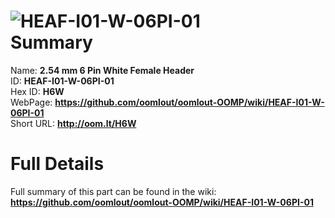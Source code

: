 
![HEAF-I01-W-06PI-01](https://github.com/oomlout/oomlout-OOMP/blob/master/parts/HEAF-I01-W-06PI-01/HEAF-I01-W-06PI-01_420.jpg)   
Summary
=================
  
Name: __2.54 mm 6 Pin White Female Header__    
ID: __HEAF-I01-W-06PI-01__   
Hex ID: __H6W__   
WebPage: __https://github.com/oomlout/oomlout-OOMP/wiki/HEAF-I01-W-06PI-01__   
Short URL: __http://oom.lt/H6W__   

Full Details
==========================
Full summary of this part can be found in the wiki:   
__https://github.com/oomlout/oomlout-OOMP/wiki/HEAF-I01-W-06PI-01__    

